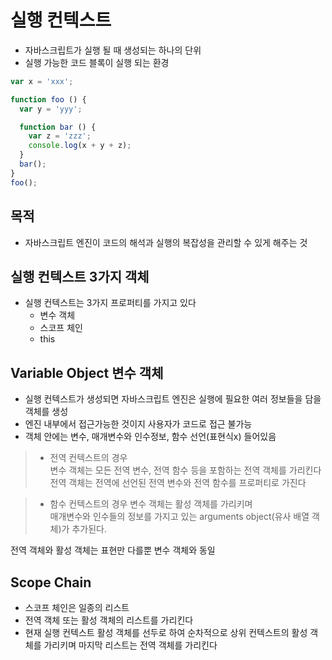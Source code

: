 # 실행 컨텍스트
* 자바스크립트가 실행 될 때 생성되는 하나의 단위
* 실행 가능한 코드 블록이 실행 되는 환경

```javascript
var x = 'xxx';

function foo () {
  var y = 'yyy';

  function bar () {
    var z = 'zzz';
    console.log(x + y + z);
  }
  bar();
}
foo();
```

## 목적
* 자바스크립트 엔진이 코드의 해석과 실행의 복잡성을 관리할 수 있게 해주는 것

## 실행 컨텍스트 3가지 객체
* 실행 컨텍스트는 3가지 프로퍼티를 가지고 있다
  * 변수 객체
  * 스코프 체인
  * this

## Variable Object 변수 객체
* 실행 컨텍스트가 생성되면 자바스크립트 엔진은 실행에 필요한 여러 정보들을 담을 객체를 생성
* 엔진 내부에서 접근가능한 것이지 사용자가 코드로 접근 불가능
* 객체 안에는 변수, 매개변수와 인수정보, 함수 선언(표현식x) 들어있음

> * 전역 컨텍스트의 경우     
> 변수 객체는 모든 전역 변수, 전역 함수 등을 포함하는 전역 객체를 가리킨다     
> 전역 객체는 전역에 선언된 전역 변수와 전역 함수를 프로퍼티로 가진다

> * 함수 컨텍스트의 경우
>  변수 객체는 활성 객체를 가리키며     
>  매개변수와 인수들의 정보를 가지고 있는 arguments object(유사 배열 객체)가 추가된다.

전역 객체와 활성 객체는 표현만 다를뿐 변수 객체와 동일

## Scope Chain
* 스코프 체인은 일종의 리스트
* 전역 객체 또는 활성 객체의 리스트를 가리킨다
* 현재 실행 컨텍스트 활성 객체를 선두로 하여 순차적으로 상위 컨텍스트의 활성 객체를 가리키며 마지막 리스트는 전역 객체를 가리킨다
